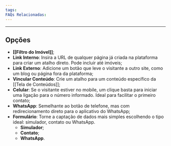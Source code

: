 ```yaml
---
tags:
FAQs Relacionadas:
---
```

---
## Opções

- **[[Filtro do Imóvel]]**;
- **Link Interno**: Insira a URL de qualquer página já criada na plataforma para criar um atalho direto. Pode incluir até imóveis;
- **Link Externo**: Adicione um botão que leve o visitante a outro site, como um blog ou página fora da plataforma;
- **Vincular Conteúdo**: Crie um atalho para um conteúdo específico da [[Tela de Conteúdos]];
- **Celular**: Se o visitante estiver no mobile, um clique basta para iniciar uma ligação para o número informado. Ideal para facilitar o primeiro contato;
- **WhatsApp**: Semelhante ao botão de telefone, mas com redirecionamento direto para o aplicativo do WhatsApp;
- **Formulário**: Torne a captação de dados mais simples escolhendo o tipo ideal: simulador, contato ou WhatsApp.
	- **Simulador**;
	- **Contato**;
	- **WhatsApp**.